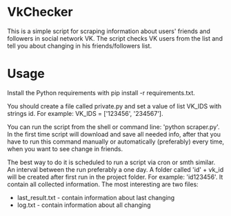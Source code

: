 # VkChecker

This is a simple script for scraping information about users' friends and followers in social network VK.
The script checks VK users from the list and tell you about changing in his friends/followers list.

# Usage
Install the Python requirements with pip install -r requirements.txt.

You should create a file called private.py and set a value of list VK_IDS with strings id. For example:
VK_IDS = ['123456', '234567'].

You can run the script from the shell or command line: 'python scraper.py'. In the first time script will download and save all needed info, after that you have to run this command manually or automatically (preferably) every time, when you want to see change in friends.

The best way to do it is scheduled to run a script via cron or smth similar. An interval between the run preferably a one day.
A folder called 'id' + vk_id will be created after first run in the project folder. For example: 'id123456'. It contain all collected information. The most interesting are two files:

* last_result.txt - contain information about last changing
* log.txt - contain information about all changing